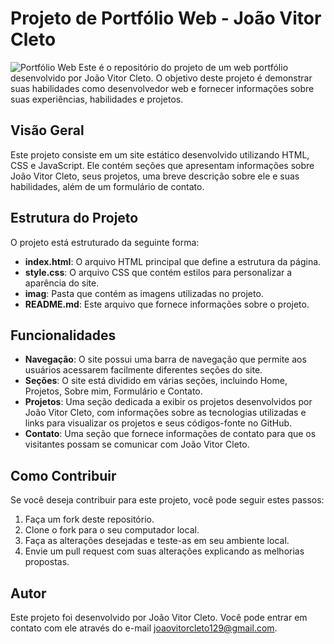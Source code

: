 # Projeto de Portfólio Web - João Vitor Cleto

![Portfólio Web](portifolio-web/imag/web-portfólio.jpg)
Este é o repositório do projeto de um web portfólio desenvolvido por João Vitor Cleto. O objetivo deste projeto é demonstrar suas habilidades como desenvolvedor web e fornecer informações sobre suas experiências, habilidades e projetos.

## Visão Geral

Este projeto consiste em um site estático desenvolvido utilizando HTML, CSS e JavaScript. Ele contém seções que apresentam informações sobre João Vitor Cleto, seus projetos, uma breve descrição sobre ele e suas habilidades, além de um formulário de contato.

## Estrutura do Projeto

O projeto está estruturado da seguinte forma:

- **index.html**: O arquivo HTML principal que define a estrutura da página.
- **style.css**: O arquivo CSS que contém estilos para personalizar a aparência do site.
- **imag**: Pasta que contém as imagens utilizadas no projeto.
- **README.md**: Este arquivo que fornece informações sobre o projeto.

## Funcionalidades

- **Navegação**: O site possui uma barra de navegação que permite aos usuários acessarem facilmente diferentes seções do site.
- **Seções**: O site está dividido em várias seções, incluindo Home, Projetos, Sobre mim, Formulário e Contato.
- **Projetos**: Uma seção dedicada a exibir os projetos desenvolvidos por João Vitor Cleto, com informações sobre as tecnologias utilizadas e links para visualizar os projetos e seus códigos-fonte no GitHub.
- **Contato**: Uma seção que fornece informações de contato para que os visitantes possam se comunicar com João Vitor Cleto.

## Como Contribuir

Se você deseja contribuir para este projeto, você pode seguir estes passos:

1. Faça um fork deste repositório.
2. Clone o fork para o seu computador local.
3. Faça as alterações desejadas e teste-as em seu ambiente local.
4. Envie um pull request com suas alterações explicando as melhorias propostas.

## Autor

Este projeto foi desenvolvido por João Vitor Cleto. Você pode entrar em contato com ele através do e-mail [joaovitorcleto129@gmail.com](mailto:joaovitorcleto129@gmail.com).
